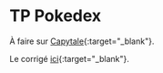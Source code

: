# TP Pokedex

À faire sur [Capytale](https://capytale2.ac-paris.fr/web/c/b454-3543133){:target="_blank"}.

Le corrigé [ici](https://capytale2.ac-paris.fr/web/c/3f9f-3622482){:target="_blank"}.
